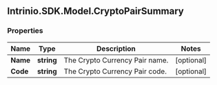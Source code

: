 ## Intrinio.SDK.Model.CryptoPairSummary
### Properties

Name | Type | Description | Notes
------------ | ------------- | ------------- | -------------
**Name** | **string** | The Crypto Currency Pair name. | [optional] 
**Code** | **string** | The Crypto Currency Pair code. | [optional] 

